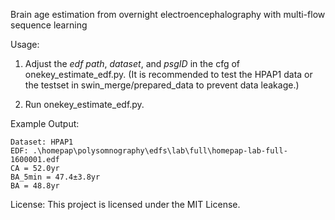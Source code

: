 
Brain age estimation from overnight electroencephalography with multi-flow sequence learning 


Usage:

1. Adjust the _edf path_, _dataset_, and _psgID_ in the cfg of onekey_estimate_edf.py.
(It is recommended to test the HPAP1 data or the testset in swin_merge/prepared_data to prevent data leakage.)

2. Run onekey_estimate_edf.py.



Example Output:

	Dataset: HPAP1
	EDF: .\homepap\polysomnography\edfs\lab\full\homepap-lab-full-1600001.edf
	CA = 52.0yr
	BA_5min = 47.4±3.8yr
	BA = 48.8yr



License:
This project is licensed under the MIT License.
